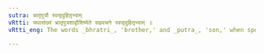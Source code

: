 ```yaml
---
sutra: भ्रातृपुत्रौ स्वसृदुहितृभ्याम्
vRtti: यथासंख्यं भ्रातृपुत्रशाद्वौशिष्येते सहवचने स्वसृदुहितृभ्याम् ॥
vRtti_eng: The words _bhratri_, 'brother,' and _putra_, 'son,' when spoken of along with _svasri_, 'sister' and _duhitri_ 'daughter' respectively are only retained, and the latter are dropped.

---
```

